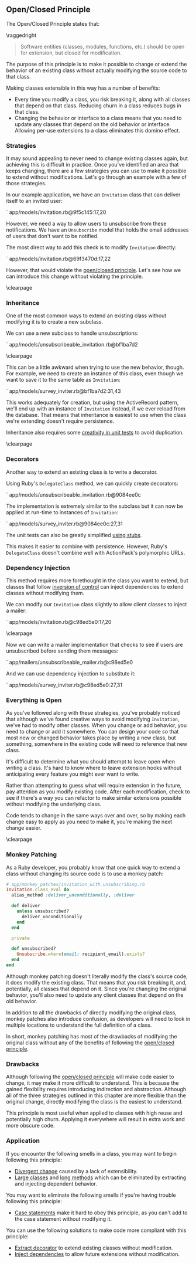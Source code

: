 ## Open/Closed Principle

The Open/Closed Principle states that:

\raggedright

> Software entities (classes, modules, functions, etc.) should be open for
> extension, but closed for modification.

The purpose of this principle is to make it possible to change or extend the
behavior of an existing class without actually modifying the source code to that
class.

Making classes extensible in this way has a number of benefits:

* Every time you modify a class, you risk breaking it, along with all classes
  that depend on that class. Reducing churn in a class reduces bugs in that
  class.
* Changing the behavior or interface to a class means that you need to update
  any classes that depend on the old behavior or interface. Allowing per-use
  extensions to a class eliminates this domino effect.

### Strategies

It may sound appealing to never need to change existing classes again, but achieving
this is difficult in practice. Once you've identified an area that keeps
changing, there are a few strategies you can use to make it possible to extend
without modifications. Let's go through an example with a few of those
strategies.

In our example application, we have an `Invitation` class that can deliver
itself to an invited user:

` app/models/invitation.rb@9f5c145:17,20

However, we need a way to allow users to unsubscribe from these notifications.
We have an `Unsubscribe` model that holds the email addresses of users that
don't want to be notified.

The most direct way to add this check is to modify `Invitation` directly:

` app/models/invitation.rb@69f3470d:17,22

However, that would violate the [open/closed
principle](#openclosed-principle). Let's see how we can
introduce this change without violating the principle.

\clearpage

### Inheritance

One of the most common ways to extend an existing class without modifying it is
to create a new subclass.

We can use a new subclass to handle unsubscriptions:

` app/models/unsubscribeable_invitation.rb@bf1ba7d2

\clearpage

This can be a little awkward when trying to use the new behavior, though. For
example, we need to create an instance of this class, even though we want to
save it to the same table as `Invitation`:

` app/models/survey_inviter.rb@bf1ba7d2:31,43

This works adequately for creation, but using the ActiveRecord pattern, we'll end
up with an instance of `Invitation` instead, if we ever reload from the database.
That means that inheritance is easiest to use when the class we're extending
doesn't require persistence.

Inheritance also requires some [creativity in unit
tests](https://github.com/thoughtbot/ruby-science/commit/bf1ba7d2) to avoid
duplication.

\clearpage

### Decorators

Another way to extend an existing class is to write a decorator.

Using Ruby's `DelegateClass` method, we can quickly create decorators:

` app/models/unsubscribeable_invitation.rb@9084ee0c

The implementation is extremely similar to the subclass but it can now be
applied at run-time to instances of `Invitation`:

` app/models/survey_inviter.rb@9084ee0c:27,31

The unit tests can also be greatly simplified [using
stubs](https://github.com/thoughtbot/ruby-science/blob/9084ee0c/example_app/spec/models/unsubscribeable_invitation_spec.rb).

This makes it easier to combine with persistence. However, Ruby's
`DelegateClass` doesn't combine well with ActionPack's polymorphic URLs.

### Dependency Injection

This method requires more forethought in the class you want to extend, but
classes that follow [inversion of control](#inversion-of-control) can inject
dependencies to extend classes without modifying them.

We can modify our `Invitation` class slightly to allow client classes to inject
a mailer:

` app/models/invitation.rb@c98ed5e0:17,20

\clearpage

Now we can write a mailer implementation that checks to see if users are
unsubscribed before sending them messages:

` app/mailers/unsubscribeable_mailer.rb@c98ed5e0

And we can use dependency injection to substitute it:

` app/models/survey_inviter.rb@c98ed5e0:27,31

### Everything is Open

As you've followed along with these strategies, you've probably noticed that
although we've found creative ways to avoid modifying `Invitation`, we've had to
modify other classes. When you change or add behavior, you need to change or add
it somewhere. You can design your code so that most new or changed behavior
takes place by writing a new class, but something, somewhere in the existing
code will need to reference that new class.

It's difficult to determine what you should attempt to leave open when writing a
class. It's hard to know where to leave extension hooks without anticipating
every feature you might ever want to write.

Rather than attempting to guess what will require extension in the future, pay
attention as you modify existing code. After each modification, check to see if
there's a way you can refactor to make similar extensions possible without
modifying the underlying class.

Code tends to change in the same ways over and over, so by making each change
easy to apply as you need to make it, you're making the next change easier.

\clearpage

### Monkey Patching

As a Ruby developer, you probably know that one quick way to extend a class
without changing its source code is to use a monkey patch:

``` ruby
# app/monkey_patches/invitation_with_unsubscribing.rb
Invitation.class_eval do
  alias_method :deliver_unconditionally, :deliver

  def deliver
    unless unsubscribed?
      deliver_unconditionally
    end
  end

  private

  def unsubscribed?
    Unsubscribe.where(email: recipient_email).exists?
  end
end
```

Although monkey patching doesn't literally modify the class's source code, it
does modify the existing class. That means that you risk breaking it, and, potentially, all classes that depend on it. Since you're changing the original behavior,
you'll also need to update any client classes that depend on the old behavior.

In addition to all the drawbacks of directly modifying the original class,
monkey patches also introduce confusion, as developers will need to look in
multiple locations to understand the full definition of a class.

In short, monkey patching has most of the drawbacks of modifying the original
class without any of the benefits of following the [open/closed principle](#openclosed-principle).

### Drawbacks

Although following the [open/closed principle](#openclosed-principle) will make code easier to change, it may make
it more difficult to understand. This is because the gained flexibility requires
introducing indirection and abstraction. Although all of the three strategies
outlined in this chapter are more flexible than the original change, directly
modifying the class is the easiest to understand.

This principle is most useful when applied to classes with high reuse and
potentially high churn. Applying it everywhere will result in extra work and
more obscure code.

### Application

If you encounter the following smells in a class, you may want to begin
following this principle:

* [Divergent change](#divergent-change) caused by a lack of extensibility.
* [Large classes](#large-class) and [long methods](#long-method) which can be
  eliminated by extracting and injecting dependent behavior.

You may want to eliminate the following smells if you're having trouble
following this principle:

* [Case statements](#case-statement) make it hard to obey this principle, as you
  can't add to the case statement without modifying it.

You can use the following solutions to make code more compliant with this
principle:

* [Extract decorator](#extract-decorator) to extend existing classes without
  modification.
* [Inject dependencies](#inject-dependencies) to allow future extensions without
  modification.
